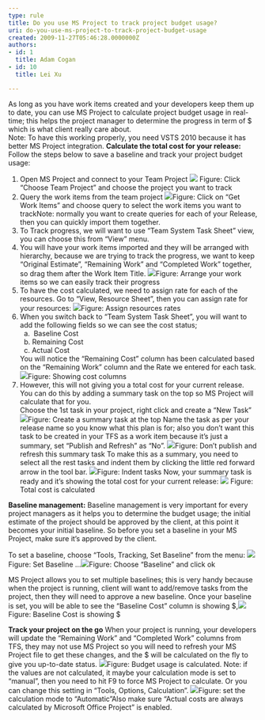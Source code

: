```yaml
---
type: rule
title: Do you use MS Project to track project budget usage?
uri: do-you-use-ms-project-to-track-project-budget-usage
created: 2009-11-27T05:46:28.0000000Z
authors:
- id: 1
  title: Adam Cogan
- id: 10
  title: Lei Xu

---
```


 As long as you have work items created and your developers keep them up to date, you can use MS Project to calculate project budget usage in real-time; this helps the project manager to determine the progress in term of $ which is what client really care about. 
<br>Note: To have this working properly, you need VSTS 2010 because it has better MS Project integration. 
**Calculate the total cost for your release:** 
 Follow the steps below to save a baseline and track your project budget usage:

1. Open MS Project and connect to your Team Project ![](/Standards/Management/RulesToBetterProjectManagement/PublishingImages/ChooseTeamProject_Small.jpg) Figure: Click “Choose Team Project” and choose the project you want to track
2. Query the work items from the team project ![](/Standards/Management/RulesToBetterProjectManagement/PublishingImages/QueryTheWorkItem_Small.jpg)Figure: Click on “Get Work Items” and choose query to select the work items you want to trackNote: normally you want to create queries for each of your Release, then you can quickly import them together.
3. To Track progress, we will want to use “Team System Task Sheet” view, you can choose this from “View” menu.
4. You will have your work items imported and they will be arranged with hierarchy, because we are trying to track the progress, we want to keep “Original Estimate”, “Remaining Work” and “Completed Work” together, so drag them after the Work Item Title. ![](/Standards/Management/RulesToBetterProjectManagement/PublishingImages/ArrangeWorkItems_Small.jpg)Figure: Arrange your work items so we can easily track their progress
5. To have the cost calculated, we need to assign rate for each of the resources. Go to “View, Resource Sheet”, then you can assign rate for your resources: 
![](/Standards/Management/RulesToBetterProjectManagement/PublishingImages/AssignResourceRates.jpg)Figure: Assign resources rates
6. When you switch back to “Team System Task Sheet”, you will want to add the following fields so we can see the cost status;
<br>      a.  Baseline Cost
<br>      b. Remaining Cost
<br>      c. Actual Cost 
<br>    You will notice the “Remaining Cost” column has been calculated based on the “Remaining Work” column and the Rate we entered for each task. 
![](/Standards/Management/RulesToBetterProjectManagement/PublishingImages/CostColumn_Small.jpg)Figure: Showing cost columns
7. However, this will not giving you a total cost for your current release. You can do this by adding a summary task on the top so MS Project will calculate that for you.
<br>    Choose the 1st task in your project, right click and create a “New Task” 
![](/Standards/Management/RulesToBetterProjectManagement/PublishingImages/SummaryTask.jpg)Figure: Create a summary task at the top Name the task as per your release name so you know what this plan is for; also you don’t want this task to be created in your TFS as a work item because it’s just a summary, set “Publish and Refresh” as “No”. 
![](/Standards/Management/RulesToBetterProjectManagement/PublishingImages/NoPublishAndRefresh.jpg)Figure: Don’t publish and refresh this summary task To make this as a summary, you need to select all the rest tasks and indent them by clicking the little red forward arrow in the tool bar.
![](/Standards/Management/RulesToBetterProjectManagement/PublishingImages/IndentTask_Small.jpg)Figure: Indent tasks Now, your summary task is ready and it’s showing the total cost for your current release: ![](/Standards/Management/RulesToBetterProjectManagement/PublishingImages/TotalCost_Small.jpg) Figure: Total cost is calculated


**Baseline management:**
 Baseline management is very important for every project managers as it helps you to determine the budget usage; the initial estimate of the project should be approved by the client, at this point it becomes your initial baseline. So before you set a baseline in your MS Project, make sure it’s approved by the client.

To set a baseline, choose “Tools, Tracking, Set Baseline” from the menu: ![](/Standards/Management/RulesToBetterProjectManagement/PublishingImages/SetBaseline_Small.jpg)Figure: Set Baseline …![](/Standards/Management/RulesToBetterProjectManagement/PublishingImages/ChooseBaseline.jpg)Figure: Choose “Baseline” and click ok

MS Project allows you to set multiple baselines; this is very handy because when the project is running, client will want to add/remove tasks from the project, then they will need to approve a new baseline. 
 Once your baseline is set, you will be able to see the “Baseline Cost” column is showing $,![](/Standards/Management/RulesToBetterProjectManagement/PublishingImages/BaselineCost_Small.jpg)Figure: Baseline Cost is showing $

**Track your project on the go**
 When your project is running, your developers will update the “Remaining Work” and “Completed Work” columns from TFS, they may not use MS Project so you will need to refresh your MS Project file to get these changes, and the $ will be calculated on the fly to give you up-to-date status.
![](/Standards/Management/RulesToBetterProjectManagement/PublishingImages/BudgetUsage_Small.jpg)Figure: Budget usage is calculated. Note: if the values are not calculated, it maybe your calculation mode is set to “manual”, then you need to hit F9 to force MS Project to calculate. Or you can change this setting in “Tools, Options, Calculation”. 
![](/Standards/Management/RulesToBetterProjectManagement/PublishingImages/CalculationMode_Small.jpg)Figure: set the calculation mode to “Automatic”Also make sure “Actual costs are always calculated by Microsoft Office Project” is enabled.


